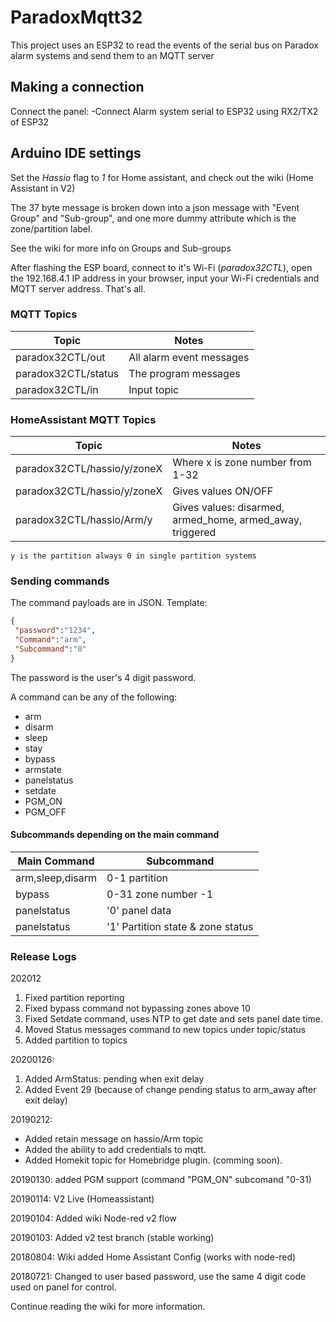 # ParadoxMqtt32

This project uses an ESP32 to read the events of the serial bus on Paradox alarm systems and send them to an MQTT server

## Making a connection

Connect the panel:
-Connect Alarm system serial to ESP32 using RX2/TX2 of ESP32<br>


## Arduino IDE settings

Set the _Hassio_ flag to _1_ for Home assistant, and check out the wiki (Home Assistant in V2)
        
The 37 byte message is broken down into a json message with "Event Group" and "Sub-group", and one more dummy attribute which is the zone/partition label.

See the wiki for more info on Groups and Sub-groups

After flashing the ESP board, connect to it's Wi-Fi (_paradox32CTL_), open the 192.168.4.1 IP address in your browser, input your Wi-Fi credentials and MQTT server address. That's all.  

### MQTT Topics 

| Topic              | Notes                     |
|--------------------|---------------------------|
| paradox32CTL/out    | All alarm event messages  |
| paradox32CTL/status | The program messages      |
| paradox32CTL/in     | Input topic               |

### HomeAssistant MQTT Topics

| Topic                       | Notes                                                     |
|-----------------------------|-----------------------------------------------------------|
| paradox32CTL/hassio/y/zoneX | Where x is zone number from 1-32                          |
| paradox32CTL/hassio/y/zoneX | Gives values ON/OFF                                       |
| paradox32CTL/hassio/Arm/y   | Gives values: disarmed, armed_home, armed_away, triggered |
    y is the partition always 0 in single partition systems


### Sending commands

The command payloads are in JSON. Template:
```json
{
 "password":"1234",
 "Command":"arm",
 "Subcommand":"0"
}
```
The password is the user's 4 digit password.

A command can be any of the following:
- arm
- disarm
- sleep
- stay
- bypass
- armstate
- panelstatus
- setdate
- PGM_ON
- PGM_OFF
	
#### Subcommands depending on the main command
	
| Main Command     | Subcommand                     |
|------------------|--------------------------------|
| arm,sleep,disarm | 0-1 partition                  |
| bypass           | 0-31 zone number -1   |
| panelstatus      | '0' panel data                 |
| panelstatus      | '1' Partition state & zone status|

### Release Logs
202012
1. Fixed partition reporting
2. Fixed bypass command not bypassing zones above 10
3. Fixed Setdate command, uses NTP to get date and sets panel date time.
4. Moved Status messages command to new topics under topic/status
5. Added partition to topics 


20200126: 
1. Added ArmStatus: pending when exit delay 
2. Added Event 29 (because of change pending status to arm_away after exit delay) 

20190212:
- Added retain message on hassio/Arm topic<br>
- Added the ability to add credentials to mqtt.<br>
- Added Homekit topic for Homebridge plugin. (comming soon). <br>	
	
20190130: added PGM support (command "PGM_ON" subcomand "0-31)
  
20190114: V2 Live (Homeassistant)

20190104: Added wiki Node-red v2 flow 

20190103: Added v2 test branch (stable working) 

20180804: Wiki added Home Assistant Config (works with node-red) 

20180721: Changed to user based password, use the same 4 digit code used on panel for control. 



Continue reading the wiki for more information.
